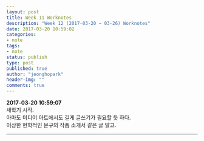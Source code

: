 ```yaml
---
layout: post
title: Week 11 Worknotes
description: "Week 12 (2017-03-20 ~ 03-26) Worknotes"
date: 2017-03-20 10:59:02
categories:
- note
tags:
- note
status: publish
type: post
published: true
author: "jeonghopark"
header-img: ""
comments: true
---                
```

**2017-03-20 10:59:07**			
새학기 시작.			
아마도 미디어 아트에서도 길게 글쓰기가 필요할 듯 하다.			
이상한 현학적인 문구의 작품 소개서 같은 글 말고.			


---